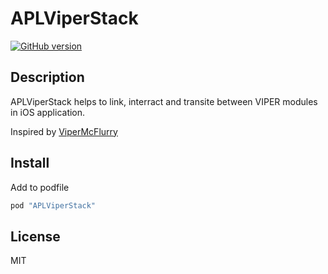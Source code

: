 # APLViperStack
[![GitHub version](https://badge.fury.io/gh/igrampe%2FAPLViperStack.svg)](https://badge.fury.io/gh/igrampe%2FAPLViperStack)

## Description
APLViperStack helps to link, interract and transite between VIPER modules in iOS application.

Inspired by [ViperMcFlurry](https://github.com/rambler-ios/ViperMcFlurry)

## Install
Add to podfile

```ruby
pod "APLViperStack"
```

## License

MIT
